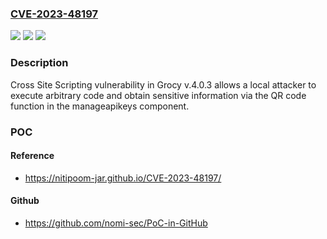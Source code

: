 ### [CVE-2023-48197](https://cve.mitre.org/cgi-bin/cvename.cgi?name=CVE-2023-48197)
![](https://img.shields.io/static/v1?label=Product&message=n%2Fa&color=blue)
![](https://img.shields.io/static/v1?label=Version&message=n%2Fa&color=blue)
![](https://img.shields.io/static/v1?label=Vulnerability&message=n%2Fa&color=brighgreen)

### Description

Cross Site Scripting vulnerability in Grocy v.4.0.3 allows a local attacker to execute arbitrary code and obtain sensitive information via the QR code function in the manageapikeys component.

### POC

#### Reference
- https://nitipoom-jar.github.io/CVE-2023-48197/

#### Github
- https://github.com/nomi-sec/PoC-in-GitHub

